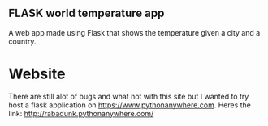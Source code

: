## FLASK world temperature app
A web app made using Flask that shows the temperature given a city and a country.

# Website
There are still alot of bugs and what not with this site but I wanted to try host a flask application on https://www.pythonanywhere.com.
Heres the link: http://rabadunk.pythonanywhere.com/
